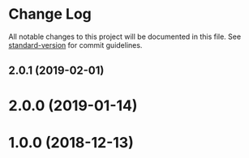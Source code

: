 # Change Log

All notable changes to this project will be documented in this file. See [standard-version](https://github.com/conventional-changelog/standard-version) for commit guidelines.

<a name="2.0.1"></a>
## 2.0.1 (2019-02-01)



<a name="2.0.0"></a>
# 2.0.0 (2019-01-14)



<a name="1.0.0"></a>
# 1.0.0 (2018-12-13)
